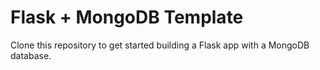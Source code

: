 # Flask + MongoDB Template

Clone this repository to get started building a Flask app with a MongoDB database.
